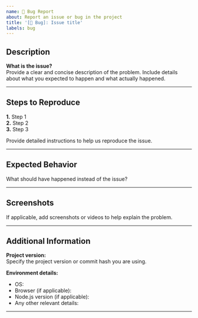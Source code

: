 ```yaml
---
name: 🚧 Bug Report
about: Report an issue or bug in the project
title: '[🚧 Bug]: Issue title'
labels: bug
---
```


## Description

**What is the issue?**  
Provide a clear and concise description of the problem. Include details about what you expected to happen and what actually happened.

---

## Steps to Reproduce

**1.** Step 1  
**2.** Step 2  
**3.** Step 3

Provide detailed instructions to help us reproduce the issue.

---

## Expected Behavior

What should have happened instead of the issue?

---

## Screenshots

If applicable, add screenshots or videos to help explain the problem.

---

## Additional Information

**Project version:**  
Specify the project version or commit hash you are using.

**Environment details:**

- OS:
- Browser (if applicable):
- Node.js version (if applicable):
- Any other relevant details:

---
